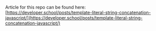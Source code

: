 Article for this repo can be found here: [https://developer.school/posts/template-literal-string-concatenation-javascript/](https://developer.school/posts/template-literal-string-concatenation-javascript/)
